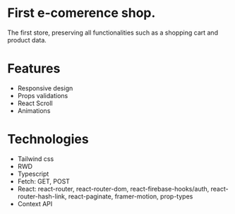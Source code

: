 
# First e-comerence shop.
The first store, preserving all functionalities such as a shopping cart and product data.

# Features
- Responsive design
- Props validations
- React Scroll
- Animations


# Technologies
- Tailwind css
- RWD
- Typescript 
- Fetch: GET, POST 
- React: react-router, react-router-dom, react-firebase-hooks/auth, react-router-hash-link, react-paginate, framer-motion, prop-types 
- Context API